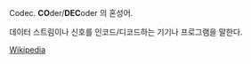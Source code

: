 Codec.
**CO**der/**DEC**oder 의 혼성어.

데이터 스트림이나 신호를 인코드/디코드하는 기기나 프로그램을 말한다.

[Wikipedia](https://en.wikipedia.org/wiki/Codec)